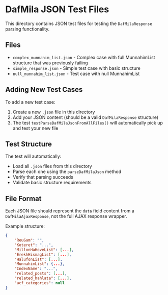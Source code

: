 # DafMila JSON Test Files

This directory contains JSON test files for testing the `DafMilaResponse` parsing functionality.

## Files

- `complex_munnahim_list.json` - Complex case with full MunnahimList structure that was previously failing
- `simple_response.json` - Simple test case with basic structure
- `null_munnahim_list.json` - Test case with null MunnahimList

## Adding New Test Cases

To add a new test case:

1. Create a new `.json` file in this directory
2. Add your JSON content (should be a valid `DafMilaResponse` structure)
3. The test `testParseDafMilaJsonFromAllFiles()` will automatically pick up and test your new file

## Test Structure

The test will automatically:
- Load all `.json` files from this directory
- Parse each one using the `parseDafMilaJson` method
- Verify that parsing succeeds
- Validate basic structure requirements

## File Format

Each JSON file should represent the `data` field content from a `DafMilaAjaxResponse`, not the full AJAX response wrapper.

Example structure:
```json
{
    "ReuGam": "",
    "Koteret": "...",
    "MillonHaHoveList": [...],
    "ErekhHismagList": [...],
    "HalufonList": [...],
    "MunnahimList": {...},
    "IndexName": "...",
    "related_posts": [...],
    "related_hahlata": [...],
    "acf_categories": null
}
``` 